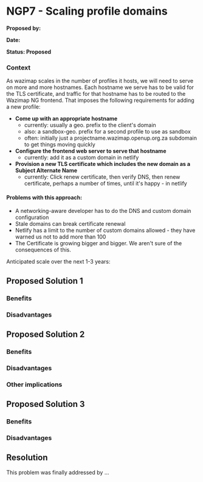 # NGP7 - Scaling profile domains

**Proposed by:**&#x20;

**Date:**&#x20;

**Status: Proposed**

### **Context**

As wazimap scales in the number of profiles it hosts, we will need to serve on more and more hostnames.  Each hostname we serve has to be valid for the TLS certificate, and traffic for that hostname has to be routed to the Wazimap NG frontend. That imposes the following requirements for adding a new profile:

* **Come up with an appropriate hostname**
  * currently: usually a geo. prefix to the client's domain
  * also: a sandbox-geo. prefix for a second profile to use as sandbox
  * often: initially just a projectname.wazimap.openup.org.za subdomain to get things moving quickly
* **Configure the frontend web server to serve that hostname**
  * currently: add it as a custom domain in netlify
* **Provision a new TLS certificate which includes the new domain as a Subject Alternate Name**
  * currently: Click renew certificate, then verify DNS, then renew certificate, perhaps a number of times, until it's happy - in netlify

#### Problems with this approach:

* A networking-aware developer has to do the DNS and custom domain configuration
* Stale domains can break certificate renewal
* Netlify has a limit to the number of custom domains allowed - they have warned us not to add more than 100
* The Certificate is growing bigger and bigger. We aren't sure of the consequences of this.

Anticipated scale over the next 1-3 years:

## **Proposed Solution 1**

### **Benefits**

### **Disadvantages**

## **Proposed Solution 2**

### **Benefits**

### **Disadvantages**

### **Other implications**

## **Proposed Solution 3**

### Benefits

### Disadvantages

## **Resolution**

This problem was finally addressed by ...&#x20;
